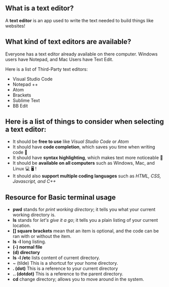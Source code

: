 ## What is a text editor?

A **text editor** is an app used to write the text needed to build things like websites!

## What kind of text editors are available?

Everyone has a text editor already available on there computer.
Windows users have Notepad, and Mac Users have Text Edit.

Here is a list of Third-Party text editors:

* Visual Studio Code
* Notepad ++
* Atom
* Brackets
* Sublime Text
* BB Edit

## Here is a list of things to consider when selecting a text editor:

* It should be **free to use** like _Visual Studio Code_ or _Atom_
* It should have **code completion**, which saves you time when writing code 🙂
* It should have **syntax highlighting**, which makes text more noticeable 🌈
* It should be **available on all computers** such as Windows, Mac, and Linux 💻 🖥️ !
* It should also **support multiple coding languages** such as _HTML, CSS, Javascript, and C++_

## Resource for Basic terminal usage
* **pwd** stands for _print working directory_; it tells you what your current working directory is.
* **ls** stands for _let's give it a go_; it tells you a plain listing of your current location. 
* **[] square brackets** mean that an item is optional, and the code can be ran with or without the item.
* **ls -l** long listing.
* **(-) normal file**
* **(d) directory**
* **ls -l /etc** lists content of current directory.
* ~ (tilde) This is a shortcut for your home directory.
* **. (dot)** This is a reference to your current directory
* **.. (dotdot)** This is a reference to the parent directory.
* **cd** change directory; allows you to move around in the system.

